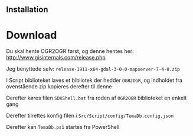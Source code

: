 ## Installation ##

Download
=====
Du skal hente OGR2OGR først, og denne hentes her:
http://www.gisinternals.com/release.php

Jeg benyttede selv: `release-1911-x64-gdal-3-0-0-mapserver-7-4-0.zip`

I Script biblioteket laves et bibliotek der hedder `OGR2OGR`, og indholdet fra ovenstående zip kopieres derefter til denne

Derefter køres filen `SDKShell.bat` fra roden af `OGR2OGR` biblioteket en enkelt gang

Derefter tilrettes konfig filen i `Src/Script/config/TemaDb.config.json`

Derefter kan `TemaDb.ps1` startes fra PowerShell